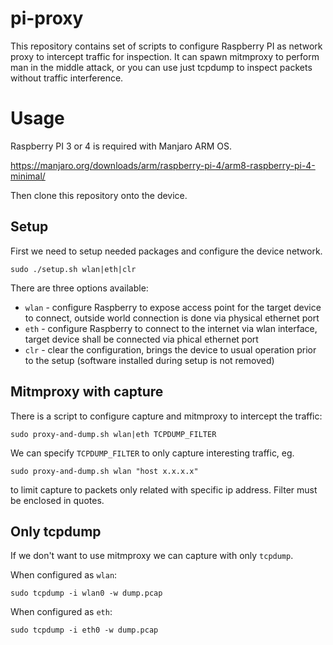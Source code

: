 # pi-proxy

This repository contains set of scripts to configure Raspberry PI as network proxy to intercept traffic for inspection.
It can spawn mitmproxy to perform man in the middle attack, or you can use just tcpdump to inspect packets without traffic interference.

# Usage

Raspberry PI 3 or 4 is required with Manjaro ARM OS.

https://manjaro.org/downloads/arm/raspberry-pi-4/arm8-raspberry-pi-4-minimal/

Then clone this repository onto the device.

## Setup

First we need to setup needed packages and configure the device network.

```
sudo ./setup.sh wlan|eth|clr
```

There are three options available:

* `wlan` - configure Raspberry to expose access point for the target device to connect, outside world connection is done via physical ethernet port
* `eth` - configure Raspberry to connect to the internet via wlan interface, target device shall be connected via phical ethernet port
* `clr` - clear the configuration, brings the device to usual operation prior to the setup (software installed during setup is not removed)

## Mitmproxy with capture

There is a script to configure capture and mitmproxy to intercept the traffic:

```
sudo proxy-and-dump.sh wlan|eth TCPDUMP_FILTER
```

We can specify `TCPDUMP_FILTER` to only capture interesting traffic, eg.

```
sudo proxy-and-dump.sh wlan "host x.x.x.x"
```

to limit capture to packets only related with specific ip address. Filter must be enclosed in quotes.

## Only tcpdump

If we don't want to use mitmproxy we can capture with only `tcpdump`.

When configured as `wlan`:

```
sudo tcpdump -i wlan0 -w dump.pcap
```

When configured as `eth`:

```
sudo tcpdump -i eth0 -w dump.pcap
```
